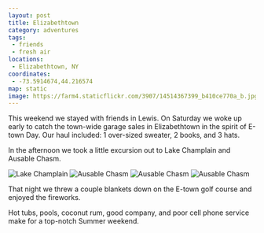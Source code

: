 ```yaml
---
layout: post
title: Elizabethtown
category: adventures
tags:
 - friends
 - fresh air
locations:
 - Elizabethtown, NY
coordinates:
 - -73.5914674,44.216574
map: static
image: https://farm4.staticflickr.com/3907/14514367399_b410ce770a_b.jpg
---
```


This weekend we stayed with friends in Lewis.  On Saturday we woke up early to catch the town-wide garage sales in Elizabethtown in the spirit of E-town Day. Our haul included: 1 over-sized sweater, 2 books, and 3 hats.

In the afternoon we took a little excursion out to Lake Champlain and Ausable Chasm.

<div class="photos">
<img src="https://farm3.staticflickr.com/2902/14514334360_9a9449c24a_b.jpg" alt="Lake Champlain">
<img src="https://farm6.staticflickr.com/5578/14514360819_7a64f38074_b.jpg" alt="Ausable Chasm" class="img-thirds">
<img src="https://farm4.staticflickr.com/3870/14678011926_0e7da9fdd7_b.jpg" alt="Ausable Chasm" class="img-thirds">
<img src="https://farm4.staticflickr.com/3907/14514367399_b410ce770a_b.jpg" alt="Ausable Chasm" class="img-thirds">
</div>

That night we threw a couple blankets down on the E-town golf course and enjoyed the fireworks.

Hot tubs, pools, coconut rum, good company, and poor cell phone service make for a top-notch Summer weekend.